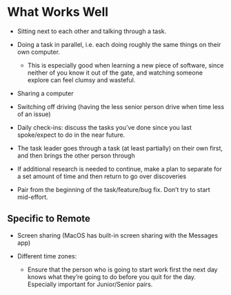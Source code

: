 # What Works Well

- Sitting next to each other and talking through a task.

- Doing a task in parallel, i.e. each doing roughly the same things on their own
  computer.

  - This is especially good when learning a new piece of software, since neither
    of you know it out of the gate, and watching someone explore can feel clumsy
    and wasteful.

- Sharing a computer

- Switching off driving (having the less senior person drive when time less of
  an issue)

- Daily check-ins: discuss the tasks you’ve done since you last spoke/expect to
  do in the near future.

- The task leader goes through a task (at least partially) on their own first,
  and then brings the other person through

- If additional research is needed to continue, make a plan to separate for a
  set amount of time and then return to go over discoveries

- Pair from the beginning of the task/feature/bug fix. Don’t try to start
  mid-effort.

## Specific to Remote

- Screen sharing (MacOS has built-in screen sharing with the Messages app)

- Different time zones:

  - Ensure that the person who is going to start work first the next day knows
    what they’re going to do before you quit for the day. Especially important for
    Junior/Senior pairs.
